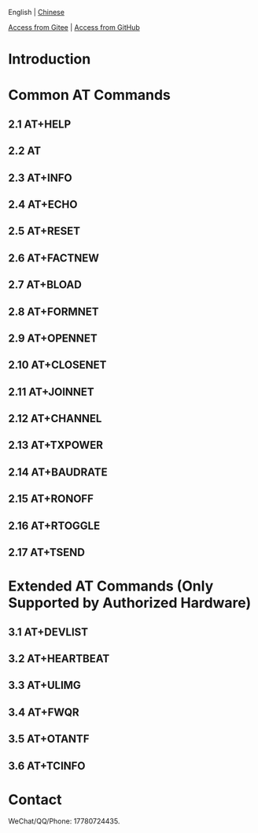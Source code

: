 English | [Chinese](./README.md)

[Access from Gitee](https://gitee.com/napoleon940911/Silicon_Labs_AT_on_ZigBee) | [Access from GitHub](https://github.com/Napoleon940911/Silicon_Labs_AT_on_ZigBee)

# Introduction

# Common AT Commands

## 2.1 AT+HELP

## 2.2 AT

## 2.3 AT+INFO

## 2.4 AT+ECHO

## 2.5 AT+RESET

## 2.6 AT+FACTNEW

## 2.7 AT+BLOAD

## 2.8 AT+FORMNET

## 2.9 AT+OPENNET

## 2.10 AT+CLOSENET

## 2.11 AT+JOINNET

## 2.12 AT+CHANNEL

## 2.13 AT+TXPOWER

## 2.14 AT+BAUDRATE

## 2.15 AT+RONOFF

## 2.16 AT+RTOGGLE

## 2.17 AT+TSEND

# Extended AT Commands (Only Supported by Authorized Hardware)

## 3.1 AT+DEVLIST

## 3.2 AT+HEARTBEAT

## 3.3 AT+ULIMG

## 3.4 AT+FWQR

## 3.5 AT+OTANTF

## 3.6 AT+TCINFO

# Contact

WeChat/QQ/Phone: 17780724435.
